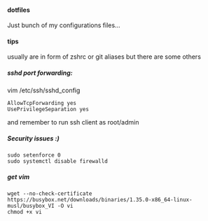 #### dotfiles

Just bunch of my configurations files...

#### tips

usually are in form of zshrc or git aliases but there are some others

##### sshd port forwarding:
    
vim /etc/ssh/sshd_config 

```
AllowTcpForwarding yes
UsePrivilegeSeparation yes
```

and remember to run ssh client as root/admin


##### Security issues :)

```
sudo setenforce 0
sudo systemctl disable firewalld
```


##### get vim

```
wget --no-check-certificate https://busybox.net/downloads/binaries/1.35.0-x86_64-linux-musl/busybox_VI -O vi
chmod +x vi
```
